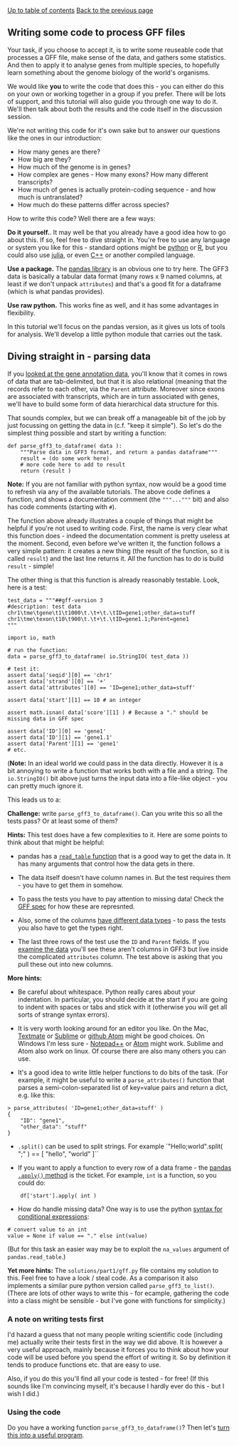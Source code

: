 [Up to table of contents](Introduction.md)
[Back to the previous page](What_gene_annotation_data_looks_like.md)

## Writing some code to process GFF files

Your task, if you choose to accept it, is to write some reuseable code that processes a GFF file,
make sense of the data, and gathers some statistics. And then to apply it to analyse genes from
multiple species, to hopefully learn something about the genome biology  of the world's organisms.

We would like **you** to write the code that does this - you can either do this on your own or
working together in a group if you prefer. There will be lots of support, and this tutorial will
also guide you through one way to do it. We'll then talk about both the results and the code itself
in the discussion session.

We're not writing this code for it's own sake but to answer our questions like the ones in our introduction:

- How many genes are there?
- How big are they?
- How much of the genome is in genes?
- How complex are genes - How many exons?  How many different transcripts?
- How much of genes is actually protein-coding sequence - and how much is untranslated?
- How much do these patterns differ across species?

How to write this code?  Well there are a few ways:

**Do it yourself.**. It may well be that you already have a good idea how to go about this. If so,
feel free to dive straight in. You're free to use any language or system you like for this -
standard options might be [python](https://www.python.org) or [R](https://cran.r-project.org), but
you could also use [julia](https://julialang.org), or even
[C++](https://en.wikipedia.org/wiki/C%2B%2B) or another compiled language.

**Use a package.** The [pandas library](https://pandas.pydata.org) is an obvious one to try here. The GFF3 data is
basically a tabular data format (many rows x 9 named columns, at least if we don't unpack `attributes`) and that's a
good fit for a dataframe (which is what pandas provides).  

**Use raw python.** This works fine as well, and it has some advantages in flexibility.

In this tutorial we'll focus on the pandas version, as it gives us lots of tools for analysis. We'll develop a little
python module that carries out the task.

## Diving straight in - parsing data

If you [looked at the gene annotation data](What_gene_annotation_data_looks_like.md), you'll know that it comes in rows
of data that are tab-delimited, but that it is also relational (meaning that the records refer to each other, via the
`Parent` attribute. Moreover since exons are associated with transcripts, which are in turn associated with genes,
we'll have to build some form of data hierarchical data structure for this.

That sounds complex, but we can break off a manageable bit of the job by just focussing on getting the data in (c.f.
"keep it simple"). So let's do the simplest thing possible and start by writing a function:

```
def parse_gff3_to_dataframe( data ):
    """Parse data in GFF3 format, and return a pandas dataframe"""
    result = (do some work here)
    # more code here to add to result
    return (result )
```

**Note:** If you are not familiar with python syntax, now would be a good time to refresh via any of the available
tutorials. The above code defines a function, and shows a documentation comment (the `"""..."""` bit) and also has code
comments (starting with `#`).

The function above already illustrates a couple of things that might be helpful if you're not used to writing code.
First, the name is very clear what this function does - indeed the documentation comment is pretty useless at the
moment.  Second, even before we've written it, the function follows a very simple pattern: it creates a new thing (the
result of the function, so it is called `result`) and the last line returns it. All the function has to do is build
`result` - simple!

The other thing is that this function is already reasonably testable.  Look, here is a test:

```
test_data = """##gff-version 3
#description: test data
chr1\tme\tgene\t1\t1000\t.\t+\t.\tID=gene1;other_data=stuff
chr1\tme\texon\t10\t900\t.\t+\t.\tID=gene1.1;Parent=gene1
"""

import io, math

# run the function:
data = parse_gff3_to_dataframe( io.StringIO( test_data ))

# test it:
assert data['seqid'][0] == 'chr1'
assert data['strand'][0] == '+'
assert data['attributes'][0] == 'ID=gene1;other_data=stuff'

assert data['start'][1] == 10 # an integer

assert math.isnan( data['score'][1] ) # Because a "." should be missing data in GFF spec

assert data['ID'][0] == 'gene1'
assert data['ID'][1] == 'gene1.1'
assert data['Parent'][1] == 'gene1'
# etc.
```

(**Note:** In an ideal world we could pass in the data directly. However it is a bit annoying to write a function that
works both with a file and a string. The `io.StringIO()` bit above just turns the input data into a file-like object -
you can pretty much ignore it.

This leads us to a:

**Challenge:** write `parse_gff3_to_dataframe()`. Can you write this so all the tests pass?  Or at least some of them?

**Hints:** This test does have a few complexities to it.  Here are some points to think about that might be helpful:

- pandas has a [`read_table` function](https://pandas.pydata.org/docs/reference/api/pandas.read_table.html) that is a
  good way to get the data in.  It has many arguments that control how the data gets in there.

- The data itself doesn't have column names in. But the test requires them - you have to get them in somehow.

- To pass the tests you have to pay attention to missing data! Check the [GFF
  spec](https://m.ensembl.org/info/website/upload/gff3.html) for how these are represnted.

- Also, some of the columns [have different data types](https://m.ensembl.org/info/website/upload/gff3.html) - to pass
  the tests you also have to get the types right.

- The last three rows of the test use the `ID` and `Parent` fields. If you [examine the data]() you'll see these aren't
  columns in GFF3 but live inside the complicated `attributes` column. The test above is asking that you pull these out
  into new columns.
  
**More hints:**

- Be careful about whitespace. Python really cares about your indentation. In particular, you should decide at the
  start if you are going to indent with spaces or tabs and stick with it (otherwise you will get all sorts of strange syntax
  errors).

- It is very worth looking around for an editor you like. On the Mac, [Textmate](https://macromates.com) or
  [Sublime](https://www.sublimetext.com) or [github Atom](https://atom.io) might be good choices. On Windows I'm less
  sure - [Notepad++](https://notepad-plus-plus.org) or [Atom](https://atom.io) might work. Sublime and Atom also work
  on linux.  Of course there are also many others you can use.

- It's a good idea to write little helper functions to do bits of the task. (For example, it might be useful to write
 a `parse_attributes()` function that parses a semi-colon-separated list of key=value pairs and return a dict, e.g. like this:
```
> parse_attributes( 'ID=gene1;other_data=stuff' )
{
    "ID": "gene1",
    "other_data": "stuff"
}
```

- `.split()` can be used to split strings.  For example `"Hello;world".split( ";" ) == [ "hello", "world" ]``

- If you want to apply a function to every row of a data frame - the [pandas `.apply()`
  method](https://pandas.pydata.org/docs/reference/api/pandas.DataFrame.apply.html) is the ticket.
  For example, `int` is a function, so you could do:
```
    df['start'].apply( int )
```

- How do handle missing data?  One way is to use the python [syntax for conditional expressions](https://mail.python.org/pipermail/python-dev/2005-September/056846.html):
```
# convert value to an int
value = None if value == "." else int(value)
```
(But for this task an easier way may be to exploit the `na_values` argument of `pandas.read_table`.)

**Yet more hints:** The `solutions/part1/gff.py` file contains my solution to this. Feel free to have a look / steal code. As
a comparison it also implements a similar pure python version called `parse_gff3_to_list()`. (There are lots of other
ways to write this - for ecample, gathering the code into a class might be sensible - but I've gone with functions for
simplicity.)

### A note on writing tests first

I'd hazard a guess that not many people writing scientific code (including me) actually write their tests first in the
way we did above. It is however a very useful approach, mainly because it forces you to think about how your code will
be used before you spend the effort of writing it. So by definition it tends to produce functions etc. that are easy to
use.

Also, if you do this you'll find all your code is tested - for free! (If this sounds like I'm convincing myself, it's
because I hardly ever do this - but I wish I did.)

### Using the code

Do you have a working function `parse_gff3_to_dataframe()`?  Then let's [turn this into a useful program](Converting_gff_to_sqlite.md).
